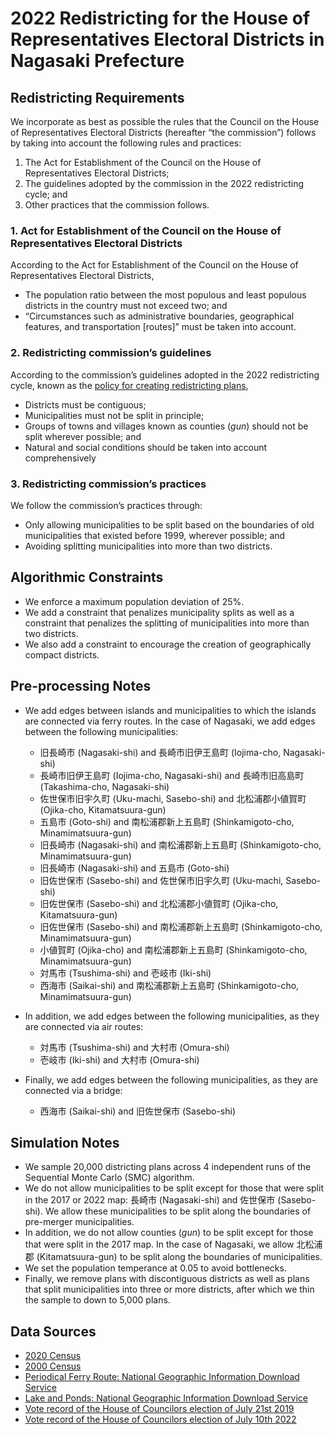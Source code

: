# 2022 Redistricting for the House of Representatives Electoral Districts in Nagasaki Prefecture

## Redistricting Requirements

We incorporate as best as possible the rules that the Council on the House of Representatives Electoral Districts (hereafter “the commission”) follows by taking into account the following rules and practices:

1. The Act for Establishment of the Council on the House of Representatives Electoral Districts;
2. The guidelines adopted by the commission in the 2022 redistricting cycle; and
3. Other practices that the commission follows.

### 1. Act for Establishment of the Council on the House of Representatives Electoral Districts
According to the Act for Establishment of the Council on the House of Representatives Electoral Districts,

* The population ratio between the most populous and least populous districts in the country must not exceed two; and 
* “Circumstances such as administrative boundaries, geographical features, and transportation [routes]” must be taken into account.

### 2. Redistricting commission’s guidelines
According to the commission’s guidelines adopted in the 2022 redistricting cycle, known as the [policy for creating redistricting plans](https://www.soumu.go.jp/main_content/000794997.pdf),

* Districts must be contiguous;
* Municipalities must not be split in principle;
* Groups of towns and villages known as counties (*gun*) should not be split wherever possible; and 
* Natural and social conditions should be taken into account comprehensively

### 3. Redistricting commission’s practices
We follow the commission’s practices through:

* Only allowing municipalities to be split based on the boundaries of old municipalities that existed before 1999, wherever possible; and 
* Avoiding splitting municipalities into more than two districts. 

## Algorithmic Constraints

* We enforce a maximum population deviation of 25%.
* We add a constraint that penalizes municipality splits as well as a constraint that penalizes the splitting of municipalities into more than two districts.
* We also add a constraint to encourage the creation of geographically compact districts.

## Pre-processing Notes

* We add edges between islands and municipalities to which the islands are connected via ferry routes. In the case of Nagasaki, we add edges between the following municipalities:

  + 旧長崎市 (Nagasaki-shi) and 長崎市旧伊王島町 (Iojima-cho, Nagasaki-shi)
  + 長崎市旧伊王島町 (Iojima-cho, Nagasaki-shi) and 長崎市旧高島町 (Takashima-cho, Nagasaki-shi)
  + 佐世保市旧宇久町 (Uku-machi, Sasebo-shi) and 北松浦郡小値賀町 (Ojika-cho, Kitamatsuura-gun)
  + 五島市 (Goto-shi) and 南松浦郡新上五島町 (Shinkamigoto-cho, Minamimatsuura-gun)
  + 旧長崎市 (Nagasaki-shi) and 南松浦郡新上五島町 (Shinkamigoto-cho, Minamimatsuura-gun)
  + 旧長崎市 (Nagasaki-shi) and 五島市 (Goto-shi)
  + 旧佐世保市 (Sasebo-shi) and 佐世保市旧宇久町 (Uku-machi, Sasebo-shi)
  + 旧佐世保市 (Sasebo-shi) and 北松浦郡小値賀町 (Ojika-cho, Kitamatsuura-gun)
  + 旧佐世保市 (Sasebo-shi) and 南松浦郡新上五島町 (Shinkamigoto-cho, Minamimatsuura-gun)
  + 小値賀町 (Ojika-cho) and 南松浦郡新上五島町 (Shinkamigoto-cho, Minamimatsuura-gun)
  + 対馬市 (Tsushima-shi) and 壱岐市 (Iki-shi)
  + 西海市 (Saikai-shi) and 南松浦郡新上五島町 (Shinkamigoto-cho, Minamimatsuura-gun)
  
* In addition, we add edges between the following municipalities, as they are connected via air routes:

  + 対馬市 (Tsushima-shi) and 大村市 (Omura-shi)
  + 壱岐市 (Iki-shi) and 大村市 (Omura-shi)
  
* Finally, we add edges between the following municipalities, as they are connected via a bridge:

  + 西海市 (Saikai-shi) and 旧佐世保市 (Sasebo-shi)

## Simulation Notes

* We sample 20,000 districting plans across 4 independent runs of the Sequential Monte Carlo (SMC) algorithm.
* We do not allow municipalities to be split except for those that were split in the 2017 or 2022 map: 長崎市 (Nagasaki-shi) and 佐世保市 (Sasebo-shi). We allow these municipalities to be split along the boundaries of pre-merger municipalities.
* In addition, we do not allow counties (*gun*) to be split except for those that were split in the 2017 map. In the case of Nagasaki, we allow 北松浦郡 (Kitamatsuura-gun) to be split along the boundaries of municipalities.
* We set the population temperance at 0.05 to avoid bottlenecks.
* Finally, we remove plans with discontiguous districts as well as plans that split municipalities into three or more districts, after which we thin the sample to down to 5,000 plans.

## Data Sources

- [2020 Census](https://www.e-stat.go.jp/stat-search/files?page=1&toukei=00200521&tstat=000001136464&cycle=0&tclass1=000001136472)
- [2000 Census](https://www.e-stat.go.jp/gis/statmap-search?page=1&type=2&aggregateUnitForBoundary=A&toukeiCode=00200521&toukeiYear=2000&serveyId=A002005212000&coordsys=1&format=shape&datum=2000)
- [Periodical Ferry Route: National Geographic Information Download Service](https://nlftp.mlit.go.jp/ksj/gml/datalist/KsjTmplt-N09.html)
- [Lake and Ponds: National Geographic Information Download Service](https://nlftp.mlit.go.jp/ksj/gml/datalist/KsjTmplt-W09-v2_2.html)
- [Vote record of the House of Councilors election of July 21st 2019](https://www.soumu.go.jp/senkyo/senkyo_s/data/sangiin25/index.html)
- [Vote record of the House of Councilors election of July 10th 2022](https://www.soumu.go.jp/senkyo/senkyo_s/data/sangiin26/index.html)
